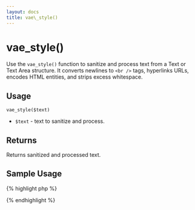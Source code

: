 ```yaml
---
layout: docs
title: vae\_style()
---
```


# vae\_style()

Use the `vae_style()` function to sanitize and process text from a Text
or Text Area structure. It converts newlines to `<br />` tags,
hyperlinks URLs, encodes HTML entities, and strips excess whitespace.

## Usage

`vae_style($text)`

-   `$text` - text to sanitize and process.

## Returns

Returns sanitized and processed text.

## Sample Usage

{% highlight php %}
<?php
// Display cleaned version of Biography
$content = vae_find("homepage");
echo vae_style($content['bio']); 
?>
{% endhighlight %}
